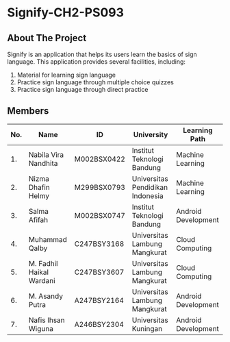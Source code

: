 # Signify-CH2-PS093

## About The Project
Signify is an application that helps its users learn the basics of sign language. This application provides several facilities, including:  <br />
1. Material for learning sign language <br />
2. Practice sign language through multiple choice quizzes <br />
3. Practice sign language through direct practice <br />

## Members


|No.| Name        |ID           | University  | Learning Path|
|---| ------------- |-------------| -----|---|
|1.| Nabila Vira Nandhita |M002BSX0422  | Institut Teknologi Bandung | Machine Learning
|2.| Nizma Dhafin Helmy| M299BSX0793 |    Universitas Pendidikan Indonesia | Machine Learning
|3.| Salma Afifah | M002BSX0747      | Institut Teknologi Bandung | Android Development
|4.| Muhammad Qalby | C247BSY3168 | Universitas Lambung Mangkurat | Cloud Computing
|5.| M. Fadhil Haikal Wardani | C247BSY3607 |  Universitas Lambung Mangkurat | Cloud Computing
|6.| M. Asandy Putra | A247BSY2164  |   Universitas Lambung Mangkurat | Android Development
|7.| Nafis Ihsan Wiguna | A246BSY2304  |   Universitas Kuningan | Android Development
